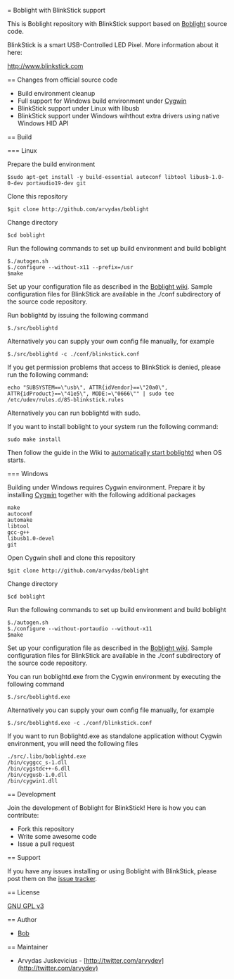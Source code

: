 = Boblight with BlinkStick support

This is Boblight repository with BlinkStick support based on [Boblight](https://code.google.com/p/boblight/) source code. 

BlinkStick is a smart USB-Controlled LED Pixel. More information about it here:

http://www.blinkstick.com

== Changes from official source code

* Build environment cleanup
* Full support for Windows build environment under [Cygwin](https://www.cygwin.com/)
* BlinkStick support under Linux with libusb
* BlinkStick support under Windows wihthout extra drivers using native Windows HID API

== Build

=== Linux

Prepare the build environment

	$sudo apt-get install -y build-essential autoconf libtool libusb-1.0-0-dev portaudio19-dev git 

Clone this repository

	$git clone http://github.com/arvydas/boblight

Change directory

    $cd boblight
	
Run the following commands to set up build environment and build boblight

	$./autogen.sh
	$./configure --without-x11 --prefix=/usr
	$make
	
Set up your configuration file as described in the [Boblight wiki](https://code.google.com/p/boblight/wiki/boblightconf). 
Sample configuration files for BlinkStick are available in the ./conf subdirectory of the source code repository.

Run boblightd by issuing the following command

	$./src/boblightd

Alternatively you can supply your own config file manually, for example

	$./src/boblightd -c ./conf/blinkstick.conf

If you get permission problems that access to BlinkStick is denied, please run the following command:

	echo "SUBSYSTEM==\"usb\", ATTR{idVendor}==\"20a0\", ATTR{idProduct}==\"41e5\", MODE:=\"0666\"" | sudo tee /etc/udev/rules.d/85-blinkstick.rules

Alternatively you can run boblightd with sudo.

If you want to install boblight to your system run the following command:

	sudo make install

Then follow the guide in the Wiki to [automatically start boblightd](https://github.com/arvydas/boblight/wiki/Automatically-starting-boblightd-on-Linux) when OS starts.

=== Windows

Building under Windows requires Cygwin environment. Prepare it by installing [Cygwin](https://www.cygwin.com/) together with the following additional packages

	make
	autoconf
	automake
	libtool
	gcc-g++
	libusb1.0-devel
	git

Open Cygwin shell and clone this repository

	$git clone http://github.com/arvydas/boblight

Change directory

    $cd boblight
	
Run the following commands to set up build environment and build boblight

	$./autogen.sh
	$./configure --without-portaudio --without-x11
	$make

Set up your configuration file as described in the [Boblight wiki](https://code.google.com/p/boblight/wiki/boblightconf). 
Sample configuration files for BlinkStick are available in the ./conf subdirectory of the source code repository.

You can run boblightd.exe from the Cygwin environment by executing the following command

	$./src/boblightd.exe

Alternatively you can supply your own config file manually, for example

	$./src/boblightd.exe -c ./conf/blinkstick.conf

If you want to run Boblightd.exe as standalone application without Cygwin environment, you will need the following files

	./src/.libs/boblightd.exe
	/bin/cyggcc_s-1.dll
	/bin/cygstdc++-6.dll
	/bin/cygusb-1.0.dll
	/bin/cygwin1.dll

== Development

Join the development of Boblight for BlinkStick! Here is how you can contribute:

* Fork this repository
* Write some awesome code
* Issue a pull request

== Support

If you have any issues installing or using Boblight with BlinkStick, please post them on the [issue tracker](https://github.com/arvydas/boblight/issues).

== License

[GNU GPL v3](http://www.gnu.org/licenses/gpl.html)
           
== Author

* [Bob](https://code.google.com/u/105397595332940693856/)

== Maintainer

* Arvydas Juskevicius - [http://twitter.com/arvydev](http://twitter.com/arvydev)
